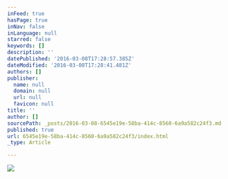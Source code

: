 ```yaml
---
inFeed: true
hasPage: true
inNav: false
inLanguage: null
starred: false
keywords: []
description: ''
datePublished: '2016-03-08T17:28:57.385Z'
dateModified: '2016-03-08T17:28:41.481Z'
authors: []
publisher:
  name: null
  domain: null
  url: null
  favicon: null
title: ''
author: []
sourcePath: _posts/2016-03-08-6545e19e-58ba-414c-8560-6a9a582c24f3.md
published: true
url: 6545e19e-58ba-414c-8560-6a9a582c24f3/index.html
_type: Article

---
```

![](https://the-grid-user-content.s3-us-west-2.amazonaws.com/fed0b810-9803-466b-a848-27d0ac7bdc56.jpg)